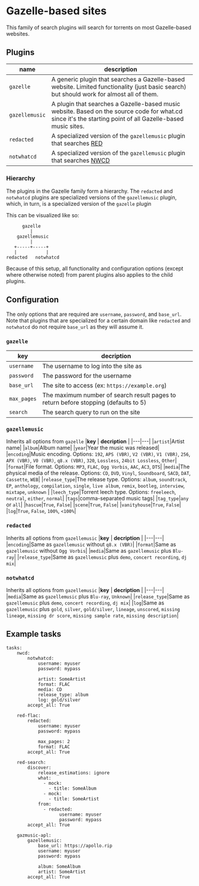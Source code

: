 # Gazelle-based sites
This family of search plugins will search for torrents on most Gazelle-based websites.

## Plugins
| **name** | **description** |
|---|---|
| `gazelle` | A generic plugin that searches a Gazelle-based website. Limited functionality (just basic search) but should work for almost all of them.|
| `gazellemusic` | A plugin that searches a Gazelle-based music website. Based on the source code for what.cd since it's the starting point of all Gazelle-based music sites.|
| `redacted` | A specialized version of the `gazellemusic` plugin that searches [RED](https://redacted.ch)|
| `notwhatcd` | A specialized version of the `gazellemusic` plugin that searches [NWCD](https://notwhat.cd)|


### Hierarchy
The plugins in the Gazelle family form a hierarchy. The `redacted` and `notwhatcd` plugins are specialized versions of the `gazellemusic` plugin, which, in turn, is a specialized version of the `gazelle` plugin

This can be visualized like so:
```
      gazelle
         |
    gazellemusic
         |
   +-----+-----+
   |           |
redacted   notwhatcd
```

Because of this setup, all functionality and configuration options (except where otherwise noted) from parent plugins also applies to the child plugins.

## Configuration
The only options that are required are `username`, `password`, and `base_url`. Note that plugins that are specialized for a certain domain like `redacted` and `notwhatcd` do not require `base_url` as they will assume it.


### `gazelle`
|**key** | **decription** |
|---|---|
|`username`| The username to log into the site as|
|`password`| The password for the username|
|`base_url`| The site to access (ex: `https://example.org`)|
|`max_pages`| The maximum number of search result pages to return before stopping (defaults to 5)|
|`search`| The search query to run on the site|


### `gazellemusic`
Inherits all options from `gazelle`
|**key** | **decription** |
|---|---|
|`artist`|Artist name|
|`album`|Album name|
|`year`|Year the music was released|
|`encoding`|Music encoding. Options: `192`, `APS (VBR)`, `V2 (VBR)`, `V1 (VBR)`, `256`, `APX (VBR)`, `V0 (VBR)`, `q8.x (VBR)`, `320`, `Lossless`, `24bit Lossless`, `Other`|
|`format`|File format. Options: `MP3`, `FLAC`, `Ogg Vorbis`, `AAC`, `AC3`, `DTS`|
|`media`|The physical media of the release. Options: `CD`, `DVD`, `Vinyl`, `Soundboard`, `SACD`, `DAT`, `Cassette`, `WEB`|
|`release_type`|The release type. Options: `album`, `soundtrack`, `EP`, `anthology`, `compilation`, `single`, `live album`, `remix`, `bootleg`, `interview`, `mixtape`, `unknown`
|
|`leech_type`|Torrent leech type. Options: `freeleech`, `neutral`, `either`, `normal`|
|`tags`|comma-separated music tags|
|`tag_type`|`any` or `all`|
|`hascue`|`True`, `False`|
|`scene`|`True`, `False`|
|`vanityhouse`|`True`, `False`|
|`log`|`True`, `False`, `100%`, `<100%`|

### `redacted`
Inherits all options from `gazellemusic`
|**key** | **decription** |
|---|---|
|`encoding`|Same as `gazellemusic` without `q8.x (VBR)`|
|`format`|Same as `gazellemusic` without `Ogg Vorbis`|
|`media`|Same as `gazellemusic` plus `Blu-ray`|
|`release_type`|Same as `gazellemusic` plus `demo`, `concert recording`, `dj mix`|

### `notwhatcd`
Inherits all options from `gazellemusic`
|**key** | **decription** |
|---|---|
|`media`|Same as `gazellemusic` plus `Blu-ray`, `Unknown`|
|`release_type`|Same as `gazellemusic` plus `demo`, `concert recording`, `dj mix`|
|`log`|Same as `gazellemusic` plus `gold`, `silver`, `gold/silver`, `lineage`, `unscored`, `missing lineage`, `missing dr score`, `missing sample rate`, `missing description`|


## Example tasks
```
tasks:
    nwcd:
        notwhatcd:
            username: myuser
            password: mypass

            artist: SomeArtist
            format: FLAC
            media: CD
            release_type: album
            log: gold/silver
        accept_all: True

    red-flac:
        redacted:
            username: myuser
            password: mypass

            max_pages: 2
            format: FLAC
        accept_all: True

    red-search:
        discover:
            release_estimations: ignore
            what:
              - mock:
                - title: SomeAlbum
              - mock:
                - title: SomeArtist
            from:
              - redacted:
                    username: myuser
                    password: mypass
        accept_all: True

    gazmusic-apl:
        gazellemusic:
            base_url: https://apollo.rip
            username: myuser
            password: mypass

            album: SomeAlbum
            artist: SomeArtist
        accept_all: True
```